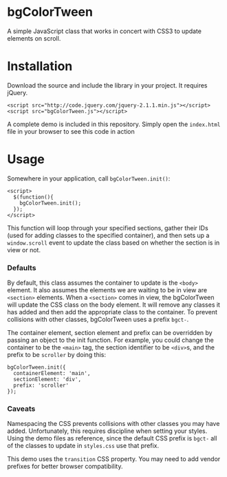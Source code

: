 bgColorTween
============

A simple JavaScript class that works in concert with CSS3 to update elements on scroll.

Installation
============

Download the source and include the library in your project. It requires jQuery.

```
<script src="http://code.jquery.com/jquery-2.1.1.min.js"></script>
<script src="bgColorTween.js"></script>
```

A complete demo is included in this repository. Simply open the `index.html` file in your browser to see this code in action

Usage
============
Somewhere in your application, call `bgColorTween.init()`:

```
<script>
  $(function(){
    bgColorTween.init();
  });
</script>
```

This function will loop through your specified sections, gather their IDs (used for adding classes to the specified container), and then sets up a `window.scroll` event to update the class based on whether the section is in view or not.

### Defaults
By default, this class assumes the container to update is the `<body>` element. It also assumes the elements we are waiting to be in view are `<section>` elements. When a `<section>` comes in view, the bgColorTween will update the CSS class on the body element. It will remove any classes it has added and then add the appropriate class to the container. To prevent collisions with other classes, bgColorTween uses a prefix `bgct-`.

The container element, section element and prefix can be overridden by passing an object to the init function. For example, you could change the container to be the `<main>` tag, the section identifier to be `<div>`s, and the prefix to be `scroller` by doing this:

```
bgColorTween.init({
  containerElement: 'main',
  sectionElement: 'div',
  prefix: 'scroller'
});
```

### Caveats
Namespacing the CSS prevents collisions with other classes you may have added. Unfortunately, this requires discipline when setting your styles. Using the demo files as reference, since the default CSS prefix is `bgct-` all of the classes to update in `styles.css` use that prefix.

This demo uses the `transition` CSS property. You may need to add vendor prefixes for better browser compatibility.
